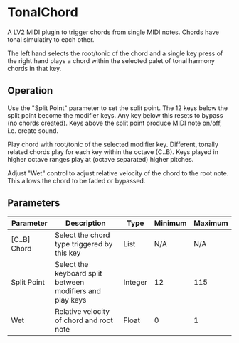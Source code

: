 # TonalChord

A LV2 MIDI plugin to trigger chords from single MIDI notes. Chords have tonal simulatiry to each other.

The left hand selects the root/tonic of the chord and a single key press of the right hand plays a chord within the selected palet of tonal harmony chords in that key.

## Operation

Use the "Split Point" parameter to set the split point. The 12 keys below the split point become the modifier keys. Any key below this resets to bypass (no chords created). Keys above the split point produce MIDI note on/off, i.e. create sound.

Play chord with root/tonic of the selected modifier key. Different, tonally related chords play for each key within the octave (C..B). Keys played in higher octave ranges play at (octave separated) higher pitches.

Adjust "Wet" control to adjust relative velocity of the chord to the root note. This allows the chord to be faded or bypassed.

## Parameters
Parameter | Description | Type | Minimum | Maximum
--------- | ----------- | ---- | ------- | -------
[C..B] Chord | Select the chord type triggered by this key | List | N/A | N/A
Split Point | Select the keyboard split between modifiers and play keys | Integer | 12 | 115
Wet | Relative velocity of chord and  root note | Float | 0 | 1
